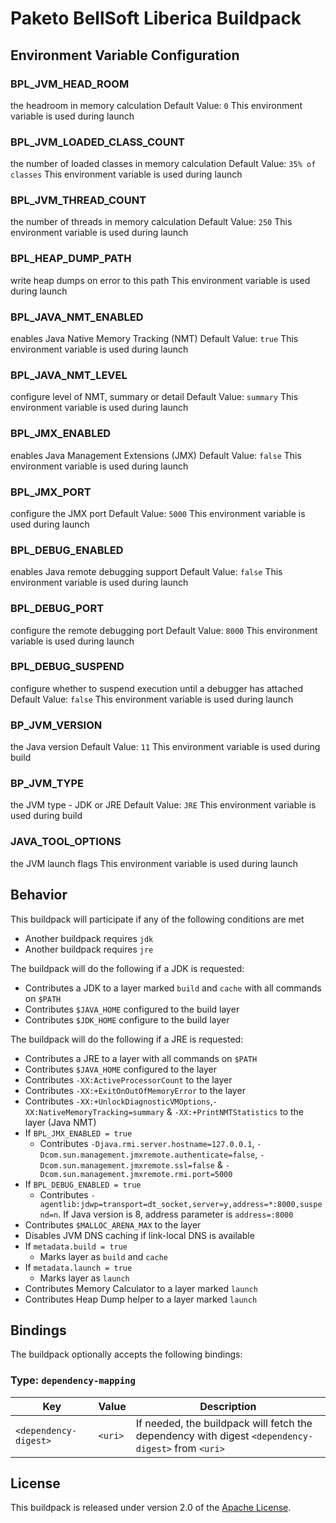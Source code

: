 # Paketo BellSoft Liberica Buildpack

## Environment Variable Configuration
### BPL_JVM_HEAD_ROOM
the headroom in memory calculation
Default Value: `0`
This environment variable is used during launch

### BPL_JVM_LOADED_CLASS_COUNT
the number of loaded classes in memory calculation
Default Value: `35% of classes`
This environment variable is used during launch

### BPL_JVM_THREAD_COUNT
the number of threads in memory calculation
Default Value: `250`
This environment variable is used during launch

### BPL_HEAP_DUMP_PATH
write heap dumps on error to this path
This environment variable is used during launch

### BPL_JAVA_NMT_ENABLED
enables Java Native Memory Tracking (NMT)
Default Value: `true`
This environment variable is used during launch

### BPL_JAVA_NMT_LEVEL
configure level of NMT, summary or detail
Default Value: `summary`
This environment variable is used during launch

### BPL_JMX_ENABLED
enables Java Management Extensions (JMX)
Default Value: `false`
This environment variable is used during launch

### BPL_JMX_PORT
configure the JMX port
Default Value: `5000`
This environment variable is used during launch

### BPL_DEBUG_ENABLED
enables Java remote debugging support
Default Value: `false`
This environment variable is used during launch

### BPL_DEBUG_PORT
configure the remote debugging port
Default Value: `8000`
This environment variable is used during launch

### BPL_DEBUG_SUSPEND
configure whether to suspend execution until a debugger has attached
Default Value: `false`
This environment variable is used during launch

### BP_JVM_VERSION
the Java version
Default Value: `11`
This environment variable is used during build

### BP_JVM_TYPE
the JVM type - JDK or JRE
Default Value: `JRE`
This environment variable is used during build

### JAVA_TOOL_OPTIONS
the JVM launch flags
This environment variable is used during launch

## Behavior

This buildpack will participate if any of the following conditions are met

* Another buildpack requires `jdk`
* Another buildpack requires `jre`

The buildpack will do the following if a JDK is requested:

* Contributes a JDK to a layer marked `build` and `cache` with all commands on `$PATH`
* Contributes `$JAVA_HOME` configured to the build layer
* Contributes `$JDK_HOME` configure to the build layer

The buildpack will do the following if a JRE is requested:

* Contributes a JRE to a layer with all commands on `$PATH`
* Contributes `$JAVA_HOME` configured to the layer
* Contributes `-XX:ActiveProcessorCount` to the layer
* Contributes `-XX:+ExitOnOutOfMemoryError` to the layer
* Contributes `-XX:+UnlockDiagnosticVMOptions`,`-XX:NativeMemoryTracking=summary` & `-XX:+PrintNMTStatistics` to the layer (Java NMT)
* If `BPL_JMX_ENABLED = true`
  * Contributes `-Djava.rmi.server.hostname=127.0.0.1`, `-Dcom.sun.management.jmxremote.authenticate=false`, `-Dcom.sun.management.jmxremote.ssl=false` & `-Dcom.sun.management.jmxremote.rmi.port=5000`
* If `BPL_DEBUG_ENABLED = true`
  * Contributes `-agentlib:jdwp=transport=dt_socket,server=y,address=*:8000,suspend=n`. If Java version is 8, address parameter is `address=:8000`
* Contributes `$MALLOC_ARENA_MAX` to the layer
* Disables JVM DNS caching if link-local DNS is available
* If `metadata.build = true`
  * Marks layer as `build` and `cache`
* If `metadata.launch = true`
  * Marks layer as `launch`
* Contributes Memory Calculator to a layer marked `launch`
* Contributes Heap Dump helper to a layer marked `launch`

## Bindings

The buildpack optionally accepts the following bindings:

### Type: `dependency-mapping`

| Key                   | Value   | Description                                                                                       |
| --------------------- | ------- | ------------------------------------------------------------------------------------------------- |
| `<dependency-digest>` | `<uri>` | If needed, the buildpack will fetch the dependency with digest `<dependency-digest>` from `<uri>` |

## License

This buildpack is released under version 2.0 of the [Apache License][a].

[a]: http://www.apache.org/licenses/LICENSE-2.0


